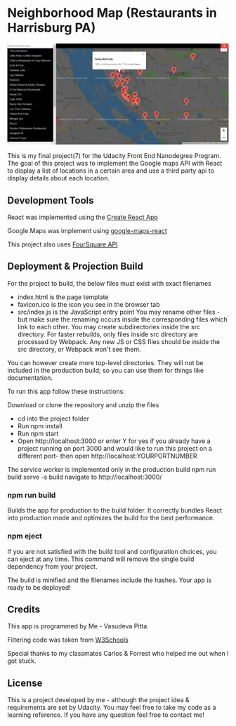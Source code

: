 # Neighborhood Map (Restaurants in Harrisburg PA)

![neighborhood map app](https://github.com/vasudevapitta/neighborhood-map/blob/master/screenshot.png)

This is my final project(7) for the Udacity Front End Nanodegree Program.
The goal of this project was to implement the Google maps API with React to display a list of locations in a certain area and use a third party api to display details about each location.

## Development Tools
React was implemented using the [Create React App](https://reactjs.org/docs/getting-started.html)

Google Maps was implement using [google-maps-react](https://developers.google.com/maps/documentation/)

This project also uses [FourSquare API](https://developer.foursquare.com/)

## Deployment & Projection Build
For the project to build, the below files must exist with exact filenames
- index.html is the page template
- favicon.ico is the icon you see in the browser tab
- src/index.js is the JavaScript entry point
You may rename other files - but make sure the renaming occurs inside the corresponding files which link to each other.
You may create subdirectories inside the src directory. For faster rebuilds, only files inside src directory are processed by Webpack.
Any new JS or CSS files should be inside the src directory, or Webpack won't see them.

You can however create more top-level directories.
They will not be included in the production build; so you can use them for things like documentation.

To run this app follow these instructions:

Download or clone the repository and unzip the files 
- cd into the project folder
- Run npm install
- Run npm start
- Open http://localhost:3000
or enter Y for yes if you already have a project running on port 3000 and would like to run this project on a different port- then open http://localhost:YOURPORTNUMBER

The service worker is implemented only in the production build
npm run build
serve -s build
navigate to http://localhost:3000/

### npm run build
Builds the app for production to the build folder.
It correctly bundles React into production mode and optimizes the build for the best performance.

### npm eject
If you are not satisfied with the build tool and configuration choices,
you can eject at any time. This command will remove the single build dependency from your project.

The build is minified and the filenames include the hashes.
Your app is ready to be deployed!

## Credits
This app is programmed by Me - Vasudeva Pitta.

Filtering code was taken from [W3Schools](https://www.w3schools.com/howto/howto_js_filter_lists.asp)

Special thanks to my classmates Carlos & Forrest who helped me out when I got stuck.

## License
This is a project developed by me - although the project idea & requirements are set by Udacity.
You may feel free to take my code as a learning reference. If you have any question feel free to contact me!
